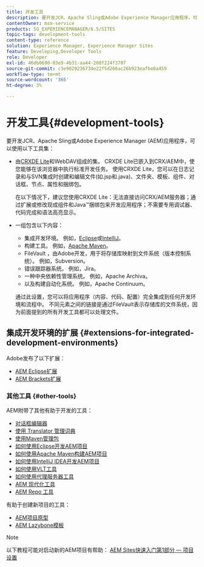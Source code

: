 ```yaml
---
title: 开发工具
description: 要开发JCR、Apache Sling或Adobe Experience Manager应用程序，可以使用多个工具集。
contentOwner: msm-service
products: SG_EXPERIENCEMANAGER/6.5/SITES
topic-tags: development-tools
content-type: reference
solution: Experience Manager, Experience Manager Sites
feature: Developing,Developer Tools
role: Developer
exl-id: 46db0690-03e9-4b31-aa44-200f224f3707
source-git-commit: c3e9029236734e22f5d266ac26b923eafbe0a459
workflow-type: tm+mt
source-wordcount: '365'
ht-degree: 3%

---
```


# 开发工具{#development-tools}

要开发JCR、Apache Sling或Adobe Experience Manager (AEM)应用程序，可以使用以下工具集：

* 由[CRXDE Lite](/help/sites-developing/developing-with-crxde-lite.md)和WebDAV组成的集。 CRXDE Lite已嵌入到CRX/AEM中，使您能够在该浏览器中执行标准开发任务。 使用CRXDE Lite，您可以在日志记录和与SVN集成时创建和编辑文件(如.jsp和.java)、文件夹、模板、组件、对话框、节点、属性和捆绑包。

  在以下情况下，建议您使用CRXDE Lite：无法直接访问CRX/AEM服务器；通过扩展或修改现成组件和Java™捆绑包来开发应用程序；不需要专用调试器、代码完成和语法高亮显示。

* 一组包含以下内容：
   * 集成开发环境。 例如，[Eclipse](/help/sites-developing/howto-projects-eclipse.md)或[IntelliJ](/help/sites-developing/ht-intellij.md)。
   * 构建工具。 例如，[Apache Maven](/help/sites-developing/ht-projects-maven.md)。
   * FileVault ，由Adobe开发，用于将存储库映射到文件系统（版本控制系统）。 例如，Subversion。
   * 错误跟踪器系统。 例如，Jira。
   * 一种中央依赖性管理系统。 例如，Apache Archiva。
   * 以及构建自动化系统。 例如，Apache Continuum。

  通过此设置，您可以将应用程序（内容、代码、配置）完全集成到任何开发环境和流程中。 不同元素之间的链接是通过FileVault表示存储库的文件系统，因为前面提到的所有开发工具都可以处理文件。

## 集成开发环境的扩展 {#extensions-for-integrated-development-environments}

Adobe发布了以下扩展：

* [AEM Eclipse扩展](/help/sites-developing/aem-eclipse.md)
* [AEM Brackets扩展](/help/sites-developing/aem-brackets.md)

### 其他工具 {#other-tools}

AEM附带了其他有助于开发的工具：

* [对话框编辑器](/help/sites-developing/dialog-editor.md)
* [使用 Translator 管理词典](/help/sites-developing/i18n-translator.md)
* [使用Maven管理包](/help/sites-developing/vlt-mavenplugin.md)
* [如何使用Eclipse开发AEM项目](/help/sites-developing/howto-projects-eclipse.md)
* [如何使用Apache Maven构建AEM项目](/help/sites-developing/ht-projects-maven.md)
* [如何使用IntelliJ IDEA开发AEM项目](/help/sites-developing/ht-intellij.md)
* [如何使用VLT工具](/help/sites-developing/ht-vlttool.md)
* [如何使用代理服务器工具](/help/sites-developing/ht-proxy-server.md)
* [AEM 现代化工具](/help/sites-developing/modernization-tools.md)
* [AEM Repo 工具](/help/sites-developing/aem-repo-tool.md)

有助于创建新项目的工具：

* [AEM项目原型](https://github.com/adobe/aem-project-archetype)
* [AEM Lazybone模板](https://github.com/Adobe-Consulting-Services/lazybones-aem-templates)

>[!NOTE]
>
>以下教程可能对启动新的AEM项目有帮助：
>[AEM Sites快速入门第1部分 — 项目设置](https://helpx.adobe.com/experience-manager/kt/sites/using/getting-started-wknd-tutorial-develop/part1.html)
